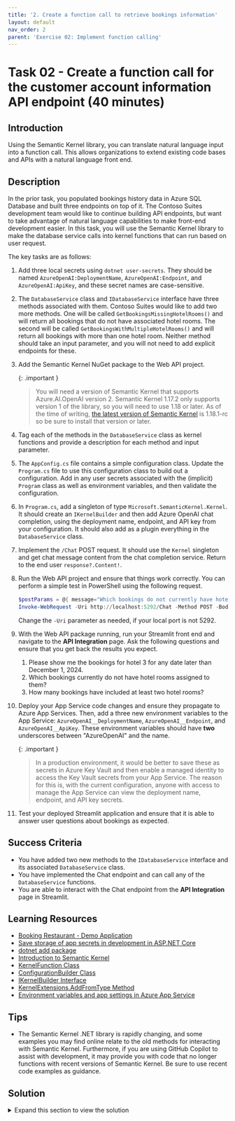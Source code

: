 ```yaml
---
title: '2. Create a function call to retrieve bookings information'
layout: default
nav_order: 2
parent: 'Exercise 02: Implement function calling'
---
```


# Task 02 - Create a function call for the customer account information API endpoint (40 minutes)

## Introduction

Using the Semantic Kernel library, you can translate natural language input into a function call. This allows organizations to extend existing code bases and APIs with a natural language front end.

## Description

In the prior task, you populated bookings history data in Azure SQL Database and built three endpoints on top of it. The Contoso Suites development team would like to continue building API endpoints, but want to take advantage of natural language capabilities to make front-end development easier. In this task, you will use the Semantic Kernel library to make the database service calls into kernel functions that can run based on user request.

The key tasks are as follows:

1. Add three local secrets using `dotnet user-secrets`. They should be named `AzureOpenAI:DeploymentName`, `AzureOpenAI:Endpoint`, and `AzureOpenAI:ApiKey`, and these secret names are case-sensitive.
2. The `DatabaseService` class and `IDatabaseService` interface have three methods associated with them. Contoso Suites would like to add two more methods. One will be called `GetBookingsMissingHotelRooms()` and will return all bookings that do not have associated hotel rooms. The second will be called `GetBookingsWithMultipleHotelRooms()` and will return all bookings with more than one hotel room. Neither method should take an input parameter, and you will not need to add explicit endpoints for these.
3. Add the Semantic Kernel NuGet package to the Web API project.

    {: .important }
    > You will need a version of Semantic Kernel that supports Azure.AI.OpenAI version 2. Semantic Kernel 1.17.2 only supports version 1 of the library, so you will need to use 1.18 or later. As of the time of writing, [the latest version of Semantic Kernel](https://www.nuget.org/packages/Microsoft.SemanticKernel/) is 1.18.1-rc so be sure to install that version or later.

4. Tag each of the methods in the `DatabaseService` class as kernel functions and provide a description for each method and input parameter.
5. The `AppConfig.cs` file contains a simple configuration class. Update the `Program.cs` file to use this configuration class to build out a configuration. Add in any user secrets associated with the (implicit) `Program` class as well as environment variables, and then validate the configuration.
6. In `Program.cs`, add a singleton of type `Microsoft.SemanticKernel.Kernel`. It should create an `IKernelBuilder` and then add Azure OpenAI chat completion, using the deployment name, endpoint, and API key from your configuration. It should also add as a plugin everything in the `DatabaseService` class.
7. Implement the `/Chat` POST request. It should use the `Kernel` singleton and get chat message content from the chat completion service. Return to the end user `response?.Content!`.
8. Run the Web API project and ensure that things work correctly. You can perform a simple test in PowerShell using the following request.

    ```powershell
    $postParams = @{ message="Which bookings do not currently have hotel rooms associated with them?" }
    Invoke-WebRequest -Uri http://localhost:5292/Chat -Method POST -Body $postParams
    ```

    Change the `-Uri` parameter as needed, if your local port is not 5292.
9. With the Web API package running, run your Streamlit front end and navigate to the **API Integration** page. Ask the following questions and ensure that you get back the results you expect.
   1. Please show me the bookings for hotel 3 for any date later than December 1, 2024.
   2. Which bookings currently do not have hotel rooms assigned to them?
   3. How many bookings have included at least two hotel rooms?
10. Deploy your App Service code changes and ensure they propagate to Azure App Services. Then, add a three new environment variables to the App Service: `AzureOpenAI__DeploymentName`, `AzureOpenAI__Endpoint`, and `AzureOpenAI__ApiKey`. These environment variables should have **two** underscores between "AzureOpenAI" and the name.

    {: .important }
    > In a production environment, it would be better to save these as secrets in Azure Key Vault and then enable a managed identity to access the Key Vault secrets from your App Service. The reason for this is, with the current configuration, anyone with access to manage the App Service can view the deployment name, endpoint, and API key secrets.

11. Test your deployed Streamlit application and ensure that it is able to answer user questions about bookings as expected.

## Success Criteria

- You have added two new methods to the `IDatabaseService` interface and its associated `DatabaseService` class.
- You have implemented the Chat endpoint and can call any of the `DatabaseService` functions.
- You are able to interact with the Chat endpoint from the **API Integration** page in Streamlit.

## Learning Resources

- [Booking Restaurant - Demo Application](https://github.com/microsoft/semantic-kernel/tree/main/dotnet/samples/Demos/BookingRestaurant)
- [Save storage of app secrets in development in ASP.NET Core](https://learn.microsoft.com/aspnet/core/security/app-secrets?view=aspnetcore-8.0&tabs=windows)
- [dotnet add package](https://learn.microsoft.com/dotnet/core/tools/dotnet-add-package)
- [Introduction to Semantic Kernel](https://learn.microsoft.com/semantic-kernel/overview/)
- [KernelFunction Class](https://learn.microsoft.com/dotnet/api/microsoft.semantickernel.kernelfunction?view=semantic-kernel-dotnet)
- [ConfigurationBuilder Class](https://learn.microsoft.com/dotnet/api/microsoft.extensions.configuration.configurationbuilder?view=net-8.0)
- [IKernelBuilder Interface](https://learn.microsoft.com/dotnet/api/microsoft.semantickernel.ikernelbuilder?view=semantic-kernel-dotnet)
- [KernelExtensions.AddFromType Method](https://learn.microsoft.com/dotnet/api/microsoft.semantickernel.kernelextensions.addfromtype?view=semantic-kernel-dotnet)
- [Environment variables and app settings in Azure App Service](https://learn.microsoft.com/azure/app-service/reference-app-settings?tabs=kudu%2Cdotnet)

## Tips

- The Semantic Kernel .NET library is rapidly changing, and some examples you may find online relate to the old methods for interacting with Semantic Kernel. Furthermore, if you are using GitHub Copilot to assist with development, it may provide you with code that no longer functions with recent versions of Semantic Kernel. Be sure to use recent code examples as guidance.

## Solution

<details markdown="block">
<summary>Expand this section to view the solution</summary>

- In order to add user secrets to your .NET project, open a console in the Web API directory containing your `ContosoSuitesWebAPI.csproj` file. Then, run the following commands, replacing the secret values with your actual endpoint and API key, respectively.

    ```sh
    dotnet user-secrets init

    dotnet user-secrets set "AzureOpenAI:DeploymentName" "gpt-4o"
    dotnet user-secrets set "AzureOpenAI:Endpoint" "{your_endpoint}"
    dotnet user-secrets set "AzureOpenAI:ApiKey" "{your_key}"
    ```

- The code for the `GetBookingsMissingHotelRooms()` method is in the `DatabaseService` class as follows:

    ```csharp
        public async Task<IEnumerable<Booking>> GetBookingsMissingHotelRooms()
        {
            var sql = """
                SELECT
                    b.BookingID,
                    b.CustomerID,
                    b.HotelID,
                    b.StayBeginDate,
                    b.StayEndDate,
                    b.NumberOfGuests
                FROM dbo.Booking b
                WHERE NOT EXISTS
                    (
                        SELECT 1
                        FROM dbo.BookingHotelRoom h
                        WHERE
                            b.BookingID = h.BookingID
                    );
                """;
            using var conn = new SqlConnection(
                connectionString: Environment.GetEnvironmentVariable("SQLCONNSTR_ContosoSuites")!
            );
            conn.Open();
            using var cmd = new SqlCommand(sql, conn);
            using var reader = await cmd.ExecuteReaderAsync();
            var bookings = new List<Booking>();
            while (await reader.ReadAsync())
            {
                bookings.Add(new Booking
                {
                    BookingID = reader.GetInt32(0),
                    CustomerID = reader.GetInt32(1),
                    HotelID = reader.GetInt32(2),
                    StayBeginDate = reader.GetDateTime(3),
                    StayEndDate = reader.GetDateTime(4),
                    NumberOfGuests = reader.GetInt32(5)
                });
            }
            conn.Close();
    
            return bookings;
        }
    ```

- The code for the `GetBookingsWithMultipleHotelRooms()` method in the `DatabaseService` class is as follows:

    ```csharp
        public async Task<IEnumerable<Booking>> GetBookingsWithMultipleHotelRooms()
        {
            var sql = """
                SELECT
                    b.BookingID,
                    b.CustomerID,
                    b.HotelID,
                    b.StayBeginDate,
                    b.StayEndDate,
                    b.NumberOfGuests
                FROM dbo.Booking b
                WHERE
                    (
                        SELECT COUNT(1)
                        FROM dbo.BookingHotelRoom h
                        WHERE
                            b.BookingID = h.BookingID
                    ) > 1;
                """;
            using var conn = new SqlConnection(
                connectionString: Environment.GetEnvironmentVariable("SQLCONNSTR_ContosoSuites")!
            );
            conn.Open();
            using var cmd = new SqlCommand(sql, conn);
            using var reader = await cmd.ExecuteReaderAsync();
            var bookings = new List<Booking>();
            while (await reader.ReadAsync())
            {
                bookings.Add(new Booking
                {
                    BookingID = reader.GetInt32(0),
                    CustomerID = reader.GetInt32(1),
                    HotelID = reader.GetInt32(2),
                    StayBeginDate = reader.GetDateTime(3),
                    StayEndDate = reader.GetDateTime(4),
                    NumberOfGuests = reader.GetInt32(5)
                });
            }
            conn.Close();
    
            return bookings;
        }
    ```

- To add the Semantic Kernel NuGet package, you can run the following command from the command line, in the Web API directory containing your `ContosoSuitesWebAPI.csproj` file.

    ```powershell
    dotnet add package Microsoft.SemanticKernel --version 1.18.1-rc
    ```

    {: .important }
    > This example specifies a pre-release version of [the Semantic Kernel package](https://www.nuget.org/packages/Microsoft.SemanticKernel/). Once version 1.18 or later has reached a stable state, you will not need to specify the version.

- In order to tag a method in the `DatabaseService.cs` file, you will need to include the `Microsoft.SemanticKernel` and `System.ComponentModel` namespaces at the top of the file, along with the other **using** statements.

    ```csharp
    using Microsoft.SemanticKernel;
    using System.ComponentModel;
    ```

    Then, add `[KernelFunction]` and `[Description()]` descriptors to each of the five methods you want to be available for Semantic Kernel to call. For example, the `GetHotels()` method signature would look like:

    ```csharp
        [KernelFunction]
        [Description("Get all hotels.")]
        public async Task<IEnumerable<Hotel>> GetHotels()
    ```

    For methods with parameters, include as well a `[Description()]` descriptor for each parameter. For example, the `GetBookingsForHotel()` method would look like:

    ```csharp
        [KernelFunction]
        [Description("Get all bookings for a single hotel.")]
        public async Task<IEnumerable<Booking>> GetBookingsForHotel(
            [Description("The ID of the hotel")] int hotelId
            )
    ```

    Make sure to do this for all five methods, including the two you created in Step 2 of this task.
- Add the Semantic Kernel namespaces we will need to the top of `Program.cs`:

    ```csharp
    using Microsoft.SemanticKernel;
    using Microsoft.SemanticKernel.Connectors.OpenAI;
    using Microsoft.SemanticKernel.ChatCompletion;
    ```

    From there, after creating the **builder** object, add the following code:

    ```csharp
    var config = new ConfigurationBuilder()
        .AddUserSecrets<Program>()
        .AddEnvironmentVariables()
        .Build();
    ```

- The code to create a singleton `Kernel` is as follows, and should be added below the singleton builder for `CosmosClient`.

    ```csharp
    builder.Services.AddSingleton<Kernel>((_) =>
    {
        IKernelBuilder kernelBuilder = Kernel.CreateBuilder();
        kernelBuilder.AddAzureOpenAIChatCompletion(
            deploymentName: builder.Configuration["AzureOpenAI:DeploymentName"]!,
            endpoint: builder.Configuration["AzureOpenAI:Endpoint"]!,
            apiKey: builder.Configuration["AzureOpenAI:ApiKey"]!
        );
        kernelBuilder.Plugins.AddFromType<DatabaseService>();
        return kernelBuilder.Build();
    });
    ```

- The code to implement the `/Chat` POST request is as follows:

    ```csharp
    app.MapPost("/Chat", async Task<string> (HttpRequest request) =>
    {
        var message = await Task.FromResult(request.Form["message"]);
        var kernel = app.Services.GetRequiredService<Kernel>();
        var chatCompletionService = kernel.GetRequiredService<IChatCompletionService>();
        var executionSettings = new OpenAIPromptExecutionSettings
        {
            ToolCallBehavior = ToolCallBehavior.AutoInvokeKernelFunctions
        };
        var response = await chatCompletionService.GetChatMessageContentAsync(message.ToString(), executionSettings, kernel);
        return response?.Content!;
    })
        .WithName("Chat")
        .WithOpenApi();
    ```

- In order to create an environment variable for your App Service, perform the following actions.
  - Navigate back to your resource group in the Azure Portal. Then, select the **App Service** named `{your_unique_id}-api`. In the **Settings** menu, choose the **Environment variables** option. Then, navigate to the **App settings** tab and select the **Add** button.

     ![Creating a new environment variable for an Azure App Service](../../media/Solution/0202_AddEnvironmentVariable1.png)

  - Create three environment variables. The first is `AzureOpenAI__DeploymentName` and should have a value of `gpt-4o`. The second is `AzureOpenAI__Endpoint` and should have a value of your Azure OpenAI endpoint URL. The third is `AzureOpenAI__ApiKey` and should have a value of your Azure OpenAI API key. After entering data for an application setting, select **Apply** to save the setting.

     ![Filling in details for the new environment variable for an Azure App Service](../../media/Solution/0201_AddEnvironmentVariable2.png)

    {: .note }
    > These environment variables should have **two** underscores between "AzureOpenAI" and the name.

    After creating the three application settings, select the **Apply** button to finish saving them. This will restart your API service.

</details>
